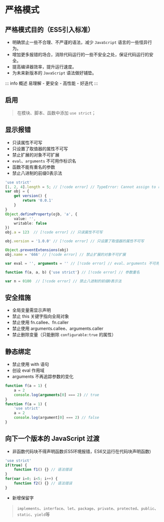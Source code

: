 # 严格模式

## 严格模式目的（ES5引入标准）
- 明确禁止一些不合理、不严谨的语法，减少 `JavaScript` 语言的一些怪异行为。
- 增加更多报错的场合，消除代码运行的一些不安全之处，保证代码运行的安全。
- 提高编译器效率，提升运行速度。
- 为未来新版本的 `JavaScript` 语法做好铺垫。

::: info 概述
易理解 - 更安全 - 高性能 - 好迭代
:::

## 启用
> 在模块、脚本、函数中添加 `use strict`；

## 显示报错
- 只读属性不可写
- 只设置了取值器的属性不可写
- 禁止扩展的对象不可扩展
- `eval`、`arguments` 不可用作标识名
- 函数不能有重名的参数
- 禁止八进制的前缀0表示法
```ts
'use strict'
[1, 2, 4].length = 5; // [!code error] // TypeError: Cannot assign to read only property 'length' of array [1, 2, 4]
var obj = {
    get version() {
        return '0.0.1'
    }
}
Object.defineProperty(ojb, 'a', {
    value: '',
    writable: false
})
obj.a = 123  // [!code error] // 只读属性不可写

obj.version = '1.0.0' // [!code error] // 只设置了取值器的属性不可写

Object.preventExtensions(obj)
obj.name = '666' // [!code error] // 禁止扩展的对象不可扩展

var eval = '', arguments = '' // [!code error] // eval、arguments 不可用作标识名

function f(a, a, b) {'use strict'} // [!code error] // 参数重名

var n = 0100  // [!code error] // 禁止八进制的前缀0表示法
```

## 安全措施
- 全局变量需显示声明
- 禁止 this 关键字指向全局对象
- 禁止使用 fn.callee、fn.caller
- 禁止使用 arguments.callee、arguments.caller
- 禁止删除变量（只能删除 `configurable:true` 的属性）

## 静态绑定
- 禁止使用 with 语句
- 创设 eval 作用域
- arguments 不再追踪参数的变化

```ts
function f(a = 1) {
    a = 2
    console.log(arguments[0] === 2) // true
}
function f(a = 1) {
    'use strict'
    a = 2
    console.log(argument[0] === 2) // false
}
```

## 向下一个版本的 JavaScript 过渡
- 非函数代码块不得声明函数(ES5环境报错，ES6又运行在代码块声明函数)
```ts
'use strict'
if(true) {
    function f1() {} // 语法错误
}
for(var i=0; i<5; i++) {
    function f2() {} // 语法错误
}
```

- 新增保留字
> `implements`、`interface`、`let`、`package`、`private`、`protected`、`public`、`static`、`yield`等
